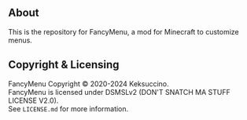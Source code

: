 ## About

This is the repository for FancyMenu, a mod for Minecraft to customize menus.

## Copyright & Licensing

FancyMenu Copyright © 2020-2024 Keksuccino.<br>
FancyMenu is licensed under DSMSLv2 (DON'T SNATCH MA STUFF LICENSE V2.0).<br>
See `LICENSE.md` for more information.
